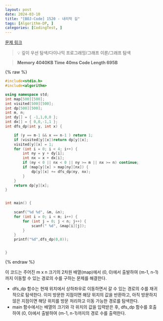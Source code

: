 ```yaml
---
layout: post
date: 2024-03-10
title: "[BOJ-Code] 1520 - 내리막 길"
tags: [Algorithm-DP, ]
categories: [CodingTest, ]
---
```


[문제 링크](https://www.acmicpc.net/problem/1520)


> 💡 깊이 우선 탐색/다이나믹 프로그래밍/그래프 이론/그래프 탐색


> **Memory   4040KB                                   Time   40ms                                Code Length   695B**



{% raw %}
```c++
#include<stdio.h>
#include<algorithm>

using namespace std;
int map[500][500];
int visited[500][500];
int dp[500][500];
int m, n;
int dy[] = { -1,1,0,0 };
int dx[] = { 0,0,-1,1 };
int dfs_dp(int y, int x) {

	if (y == m-1 && x == n-1 ) return 1;
	if (visited[y][x])return dp[y][x];
	visited[y][x] = 1;
	for (int i = 0; i < 4; i++) {
		int ny = y + dy[i];
		int nx = x + dx[i];
		if (ny < 0 || nx < 0 || ny >= m || nx >= n) continue;
		if (map[y][x] > map[ny][nx]) {
			dp[y][x] += dfs_dp(ny, nx);
		}
	}
	return dp[y][x];
}


int main() {
	
	scanf("%d %d", &m, &n);
	for (int i = 0; i < m; i++) {
		for (int j = 0; j < n; j++) {
			scanf(" %d", &map[i][j]);
		}
	}
	printf("%d",dfs_dp(0,0));


}
```
{% endraw %}



이 코드는 주어진 m x n 크기의 2차원 배열(map)에서 (0, 0)에서 출발하여 (m-1, n-1)까지 이동할 수 있는 경로의 수를 구하는 문제를 해결한다.

- dfs_dp 함수는 현재 위치에서 상하좌우로 이동하면서 갈 수 있는 경로의 수를 재귀적으로 탐색한다. 이미 방문한 지점이면 해당 위치의 값을 반환하고, 아직 방문하지 않은 지점이면 해당 위치를 방문 처리하고 이동 가능한 경로를 탐색한다.
- main 함수에서는 배열의 크기와 각 위치의 값을 입력받은 후, dfs_dp 함수를 호출하여 (0, 0)에서 출발하여 (m-1, n-1)까지의 경로 수를 출력한다.

